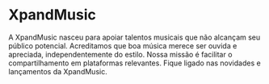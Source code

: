 # XpandMusic
A XpandMusic nasceu para apoiar talentos musicais que não alcançam seu público potencial. Acreditamos que boa música merece ser ouvida e apreciada, independentemente do estilo. Nossa missão é facilitar o compartilhamento em plataformas relevantes. Fique ligado nas novidades e lançamentos da XpandMusic.
